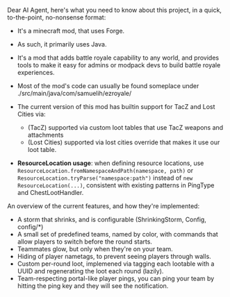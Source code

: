 Dear AI Agent, here's what you need to know about this project, in a quick, to-the-point, no-nonsense format:

- It's a minecraft mod, that uses Forge.
- As such, it primarily uses Java.
- It's a mod that adds battle royale capability to any world, and provides tools
  to make it easy for admins or modpack devs to build battle royale experiences.
- Most of the mod's code can usually be found someplace under ./src/main/java/com/samuelih/ezroyale/
- The current version of this mod has builtin support for TacZ and Lost Cities via:
  - (TacZ) supported via custom loot tables that use TacZ weapons and attachments
  - (Lost Cities) supported via lost cities override that makes it use our loot table.

- **ResourceLocation usage**: when defining resource locations, use `ResourceLocation.fromNamespaceAndPath(namespace, path)` or `ResourceLocation.tryParse("namespace:path")` instead of `new ResourceLocation(...)`, consistent with existing patterns in PingType and ChestLootHandler.

An overview of the current features, and how they're implemented:
- A storm that shrinks, and is configurable (ShrinkingStorm, Config, config/*)
- A small set of predefined teams, named by color, with commands that allow players to switch before the round starts.
- Teammates glow, but only when they're on your team.
- Hiding of player nametags, to prevent seeing players through walls.
- Custom per-round loot, implemened via tagging each lootable with a UUID and regenerating the loot each round (lazily).
- Team-respecting portal-like player pings, you can ping your team by hitting the ping key and they will see the notification.